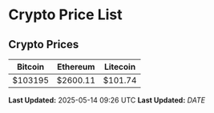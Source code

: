 # Crypto Price List

## Crypto Prices
| Bitcoin | Ethereum | Litecoin |
| ------- | -------- | -------- |
| $103195 | $2600.11 | $101.74 |
**Last Updated:** 2025-05-14 09:26 UTC
**Last Updated:** $DATE$
